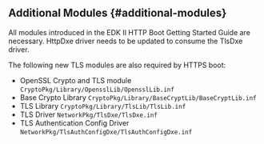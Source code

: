 <!--- @file
  First Chapter of EDK II Template Specification

  Copyright (c) 2017, Intel Corporation. All rights reserved.<BR>

  Redistribution and use in source (original document form) and 'compiled'
  forms (converted to PDF, epub, HTML and other formats) with or without
  modification, are permitted provided that the following conditions are met:

  1) Redistributions of source code (original document form) must retain the
     above copyright notice, this list of conditions and the following
     disclaimer as the first lines of this file unmodified.

  2) Redistributions in compiled form (transformed to other DTDs, converted to
     PDF, epub, HTML and other formats) must reproduce the above copyright
     notice, this list of conditions and the following disclaimer in the
     documentation and/or other materials provided with the distribution.

  THIS DOCUMENTATION IS PROVIDED BY TIANOCORE PROJECT "AS IS" AND ANY EXPRESS OR
  IMPLIED WARRANTIES, INCLUDING, BUT NOT LIMITED TO, THE IMPLIED WARRANTIES OF
  MERCHANTABILITY AND FITNESS FOR A PARTICULAR PURPOSE ARE DISCLAIMED. IN NO
  EVENT SHALL TIANOCORE PROJECT  BE LIABLE FOR ANY DIRECT, INDIRECT, INCIDENTAL,
  SPECIAL, EXEMPLARY, OR CONSEQUENTIAL DAMAGES (INCLUDING, BUT NOT LIMITED TO,
  PROCUREMENT OF SUBSTITUTE GOODS OR SERVICES; LOSS OF USE, DATA, OR PROFITS;
  OR BUSINESS INTERRUPTION) HOWEVER CAUSED AND ON ANY THEORY OF LIABILITY,
  WHETHER IN CONTRACT, STRICT LIABILITY, OR TORT (INCLUDING NEGLIGENCE OR
  OTHERWISE) ARISING IN ANY WAY OUT OF THE USE OF THIS DOCUMENTATION, EVEN IF
  ADVISED OF THE POSSIBILITY OF SUCH DAMAGE.

-->

## Additional Modules {#additional-modules}

All modules introduced in the EDK II HTTP Boot Getting Started Guide are necessary. HttpDxe driver needs to be updated to consume the TlsDxe driver.

The following new TLS modules are also required by HTTPS boot:

* OpenSSL Crypto and TLS module `CryptoPkg/Library/OpensslLib/OpensslLib.inf`
* Base Crypto Library `CryptoPkg/Library/BaseCryptLib/BaseCryptLib.inf`
* TLS Library `CryptoPkg/Library/TlsLib/TlsLib.inf`
* TLS Driver `NetworkPkg/TlsDxe/TlsDxe.inf`
* TLS Authentication Config Driver `NetworkPkg/TlsAuthConfigDxe/TlsAuthConfigDxe.inf`